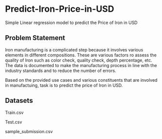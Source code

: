 # Predict-Iron-Price-in-USD
Simple Linear regression model to predict the Price of Iron in USD

## Problem Statement

Iron manufacturing is a complicated step because it involves various elements in different compositions. These are various factors ro assess the quality of Iron such as color check, quality check, depth percentage, etc. The data is documented to make the manufacturing process in line with the industry standards and to reduce the number of errors. 

Based on the provided use cases and various constituents that are involved in manufactuing, task is to predict the price of Iron in USD.


## Datasets
Train.csv

Test.csv

sample_submission.csv


